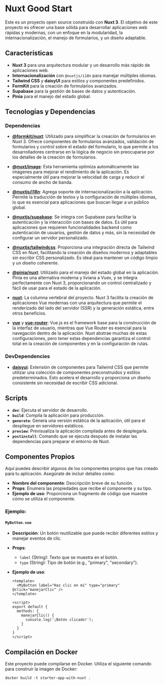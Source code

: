 # Nuxt Good Start

Este es un proyecto open source construido con **Nuxt 3**. El objetivo de este
proyecto es ofrecer una base sólida para desarrollar aplicaciones web rápidas y
modernas, con un enfoque en la modularidad, la internacionalización, el manejo
de formularios, y un diseño adaptable.

## Características

- **Nuxt 3** para una arquitectura modular y un desarrollo más rápido de
  aplicaciones web.
- **Internacionalización** con `@nuxtjs/i18n` para manejar múltiples idiomas.
- **Tailwind CSS** y **daisyUI** para estilos y componentes predefinidos.
- **FormKit** para la creación de formularios avanzados.
- **Supabase** para la gestión de bases de datos y autenticación.
- **Pinia** para el manejo del estado global.

## Tecnologías y Dependencias

### Dependencias

- **[@formkit/nuxt](https://github.com/formkit/nuxt)**: Utilizado para
  simplificar la creación de formularios en Nuxt 3. Ofrece componentes de
  formularios avanzados, validación de formularios y control sobre el estado del
  formulario, lo que permite a los desarrolladores centrarse en la lógica de
  negocio sin preocuparse por los detalles de la creación de formularios.

- **[@nuxt/image](https://github.com/nuxt/image)**: Esta herramienta optimiza
  automáticamente las imágenes para mejorar el rendimiento de la aplicación. Es
  especialmente útil para mejorar la velocidad de carga y reducir el consumo de
  ancho de banda.

- **[@nuxtjs/i18n](https://github.com/nuxt-modules/i18n)**: Agrega soporte de
  internacionalización a la aplicación. Permite la traducción de textos y la
  configuración de múltiples idiomas, lo que es esencial para aplicaciones que
  buscan llegar a un público global.

- **[@nuxtjs/supabase](https://github.com/nuxt-modules/supabase)**: Se integra
  con Supabase para facilitar la autenticación y la interacción con bases de
  datos. Es útil para aplicaciones que requieren funcionalidades backend como
  autenticación de usuarios, gestión de datos y más, sin la necesidad de
  configurar un servidor personalizado.

- **[@nuxtjs/tailwindcss](https://github.com/nuxt-modules/tailwindcss)**:
  Proporciona una integración directa de Tailwind CSS en Nuxt, facilitando la
  creación de diseños modernos y adaptables sin escribir CSS personalizado. Es
  ideal para mantener un código limpio y un diseño coherente.

- **[@pinia/nuxt](https://github.com/vuejs/pinia)**: Utilizado para el manejo
  del estado global en la aplicación. Pinia es una alternativa moderna y liviana
  a Vuex, y se integra perfectamente con Nuxt 3, proporcionando un control
  centralizado y fácil de usar para el estado de la aplicación.

- **[nuxt](https://github.com/nuxt/nuxt)**: La columna vertebral del proyecto.
  Nuxt 3 facilita la creación de aplicaciones Vue modernas con una arquitectura
  que permite el renderizado del lado del servidor (SSR) y la generación
  estática, entre otros beneficios.

- **[vue](https://github.com/vuejs/core)** y
  **[vue-router](https://github.com/vuejs/router)**: Vue.js es el framework base
  para la construcción de la interfaz de usuario, mientras que Vue Router es
  esencial para la navegación dentro de la aplicación. Nuxt abstrae muchas de
  estas configuraciones, pero tener estas dependencias garantiza el control
  total en la creación de componentes y en la configuración de rutas.

### DevDependencies

- **[daisyui](https://github.com/saadeghi/daisyui)**: Extensión de componentes
  para Tailwind CSS que permite utilizar una colección de componentes
  preconstruidos y estilos predeterminados. Esto acelera el desarrollo y
  proporciona un diseño consistente sin necesidad de escribir CSS adicional.

## Scripts

- **`dev`**: Ejecuta el servidor de desarrollo.
- **`build`**: Compila la aplicación para producción.
- **`generate`**: Genera una versión estática de la aplicación, útil para el
  despliegue en servidores estáticos.
- **`preview`**: Previsualiza la aplicación compilada antes de desplegarla.
- **`postinstall`**: Comando que se ejecuta después de instalar las dependencias
  para preparar el entorno de Nuxt.

## Componentes Propios

Aquí puedes describir algunos de los componentes propios que has creado para tu
aplicación. Asegúrate de incluir detalles como:

- **Nombre del componente**: Descripción breve de su función.
- **Props**: Enumera las propiedades que recibe el componente y su tipo.
- **Ejemplo de uso**: Proporciona un fragmento de código que muestre cómo se
  utiliza el componente.

### Ejemplo:

#### `MyButton.vue`

- **Descripción**: Un botón reutilizable que puede recibir diferentes estilos y
  manejar eventos de clic.

- **Props**:
  - `label` (String): Texto que se muestra en el botón.
  - `type` (String): Tipo de botón (e.g., "primary", "secondary").

- **Ejemplo de uso**:
  ```vue
  <template>
    <MyButton label="Haz clic en mí" type="primary" @click="manejarClic" />
  </template>

  <script>
  export default {
    methods: {
      manejarClic() {
        console.log('¡Botón clicado!');
      }
    }
  }
  </script>
  ```

## Compilación en Docker

Este proyecto puede compilarse en Docker. Utiliza el siguiente comando para
construir la imagen de Docker:

```
docker build -t starter-app-with-nuxt .
```
